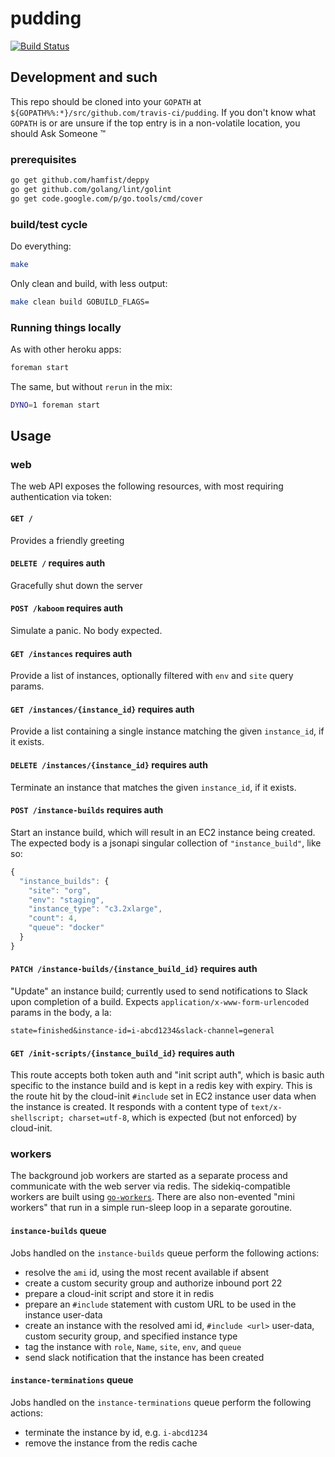 pudding
======================

[![Build Status](https://travis-ci.org/travis-ci/pudding.svg?branch=master)](https://travis-ci.org/travis-ci/pudding)

## Development and such

This repo should be cloned into your `GOPATH` at
`${GOPATH%%:*}/src/github.com/travis-ci/pudding`.
If you don't know what `GOPATH` is or are unsure if the top entry
is in a non-volatile location, you should Ask Someone &trade;

### prerequisites

``` bash
go get github.com/hamfist/deppy
go get github.com/golang/lint/golint
go get code.google.com/p/go.tools/cmd/cover
```

### build/test cycle

Do everything:
``` bash
make
```

Only clean and build, with less output:
```  bash
make clean build GOBUILD_FLAGS=
```

### Running things locally

As with other heroku apps:
``` bash
foreman start
```

The same, but without `rerun` in the mix:
``` bash
DYNO=1 foreman start
```

## Usage

### web

The web API exposes the following resources, with most requiring
authentication via token:

#### `GET /`

Provides a friendly greeting

#### `DELETE /` **requires auth**

Gracefully shut down the server

#### `POST /kaboom` **requires auth**

Simulate a panic.  No body expected.

#### `GET /instances` **requires auth**

Provide a list of instances, optionally filtered with `env`
and `site` query params.

#### `GET /instances/{instance_id}` **requires auth**

Provide a list containing a single instance matching the given
`instance_id`, if it exists.

#### `DELETE /instances/{instance_id}` **requires auth**

Terminate an instance that matches the given `instance_id`, if it
exists.

#### `POST /instance-builds` **requires auth**

Start an instance build, which will result in an EC2 instance being
created.  The expected body is a jsonapi singular collection of
`"instance_build"`, like so:

``` javascript
{
  "instance_builds": {
    "site": "org",
    "env": "staging",
    "instance_type": "c3.2xlarge",
    "count": 4,
    "queue": "docker"
  }
}

```

#### `PATCH /instance-builds/{instance_build_id}` **requires auth**

"Update" an instance build; currently used to send notifications to
Slack upon completion of a build.  Expects
`application/x-www-form-urlencoded` params in the body, a la:

```
state=finished&instance-id=i-abcd1234&slack-channel=general
```

#### `GET /init-scripts/{instance_build_id}` **requires auth**

This route accepts both token auth and "init script auth", which is
basic auth specific to the instance build and is kept in a redis
key with expiry.  This is the route hit by the cloud-init
`#include` set in EC2 instance user data when the instance is
created.  It responds with a content type of `text/x-shellscript;
charset=utf-8`, which is expected (but not enforced) by cloud-init.

### workers

The background job workers are started as a separate process and
communicate with the web server via redis.  The sidekiq-compatible
workers are built using
[`go-workers`](https://github.com/jrallison/go-workers).  There are
also non-evented "mini workers" that run in a simple run-sleep loop
in a separate goroutine.

#### `instance-builds` queue

Jobs handled on the `instance-builds` queue perform the following
actions:

* resolve the `ami` id, using the most recent available if absent
* create a custom security group and authorize inbound port 22
* prepare a cloud-init script and store it in redis
* prepare an `#include` statement with custom URL to be used in the
  instance user-data
* create an instance with the resolved ami id, `#include <url>`
  user-data, custom security group, and specified instance type
* tag the instance with `role`, `Name`, `site`, `env`, and `queue`
* send slack notification that the instance has been created

#### `instance-terminations` queue

Jobs handled on the `instance-terminations` queue perform the
following actions:

* terminate the instance by id, e.g. `i-abcd1234`
* remove the instance from the redis cache
